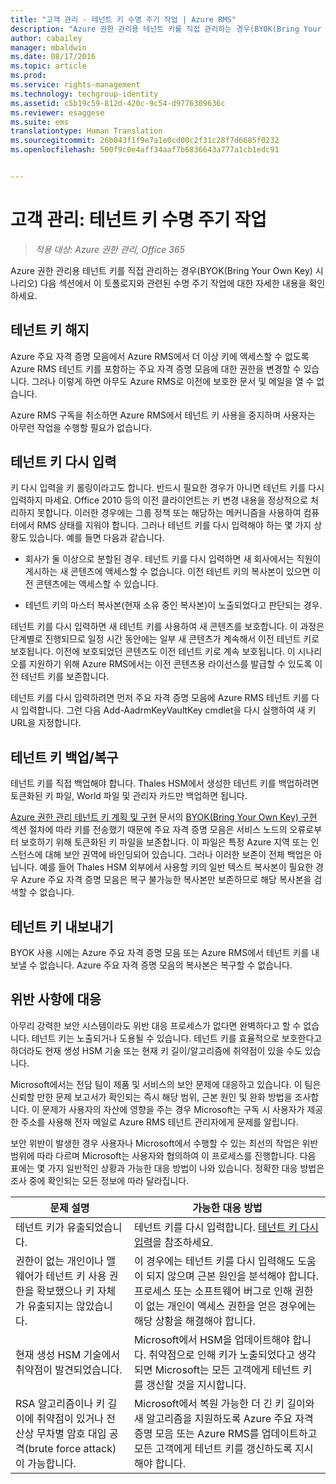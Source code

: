 ```yaml
---
title: "고객 관리 - 테넌트 키 수명 주기 작업 | Azure RMS"
description: "Azure 권한 관리용 테넌트 키를 직접 관리하는 경우(BYOK(Bring Your Own Key) 시나리오) 다음 섹션에서 이 토폴로지와 관련된 수명 주기 작업에 대한 자세한 내용을 확인하세요."
author: cabailey
manager: mbaldwin
ms.date: 08/17/2016
ms.topic: article
ms.prod: 
ms.service: rights-management
ms.technology: techgroup-identity
ms.assetid: c5b19c59-812d-420c-9c54-d9776309636c
ms.reviewer: esaggese
ms.suite: ems
translationtype: Human Translation
ms.sourcegitcommit: 26b043f1f9e7a1e0cd00c2f31c28f7d6685f0232
ms.openlocfilehash: 500f9c0e4aff34aaf7b6836643a777a1cb1edc91


---
```



# 고객 관리: 테넌트 키 수명 주기 작업

>*적용 대상: Azure 권한 관리, Office 365*

Azure 권한 관리용 테넌트 키를 직접 관리하는 경우(BYOK(Bring Your Own Key) 시나리오) 다음 섹션에서 이 토폴로지와 관련된 수명 주기 작업에 대한 자세한 내용을 확인하세요.

## 테넌트 키 해지
Azure 주요 자격 증명 모음에서 Azure RMS에서 더 이상 키에 액세스할 수 없도록 Azure RMS 테넌트 키를 포함하는 주요 자격 증명 모음에 대한 권한을 변경할 수 있습니다. 그러나 이렇게 하면 아무도 Azure RMS로 이전에 보호한 문서 및 메일을 열 수 없습니다.

Azure RMS 구독을 취소하면 Azure RMS에서 테넌트 키 사용을 중지하며 사용자는 아무런 작업을 수행할 필요가 없습니다.


## 테넌트 키 다시 입력
키 다시 입력을 키 롤링이라고도 합니다. 반드시 필요한 경우가 아니면 테넌트 키를 다시 입력하지 마세요. Office 2010 등의 이전 클라이언트는 키 변경 내용을 정상적으로 처리하지 못합니다. 이러한 경우에는 그룹 정책 또는 해당하는 메커니즘을 사용하여 컴퓨터에서 RMS 상태를 지워야 합니다. 그러나 테넌트 키를 다시 입력해야 하는 몇 가지 상황도 있습니다. 예를 들면 다음과 같습니다.

-   회사가 둘 이상으로 분할된 경우. 테넌트 키를 다시 입력하면 새 회사에서는 직원이 게시하는 새 콘텐츠에 액세스할 수 없습니다. 이전 테넌트 키의 복사본이 있으면 이전 콘텐츠에는 액세스할 수 있습니다.

-   테넌트 키의 마스터 복사본(현재 소유 중인 복사본)이 노출되었다고 판단되는 경우.

테넌트 키를 다시 입력하면 새 테넌트 키를 사용하여 새 콘텐츠를 보호합니다. 이 과정은 단계별로 진행되므로 일정 시간 동안에는 일부 새 콘텐츠가 계속해서 이전 테넌트 키로 보호됩니다. 이전에 보호되었던 콘텐츠도 이전 테넌트 키로 계속 보호됩니다. 이 시나리오를 지원하기 위해 Azure RMS에서는 이전 콘텐츠용 라이선스를 발급할 수 있도록 이전 테넌트 키를 보존합니다.

테넌트 키를 다시 입력하려면 먼저 주요 자격 증명 모음에 Azure RMS 테넌트 키를 다시 입력합니다. 그런 다음 Add-AadrmKeyVaultKey cmdlet을 다시 실행하여 새 키 URL을 지정합니다.

## 테넌트 키 백업/복구
테넌트 키를 직접 백업해야 합니다. Thales HSM에서 생성한 테넌트 키를 백업하려면 토큰화된 키 파일, World 파일 및 관리자 카드만 백업하면 됩니다.

[Azure 권한 관리 테넌트 키 계획 및 구현](../plan-design/plan-implement-tenant-key.md) 문서의 [BYOK(Bring Your Own Key) 구현](../plan-design/plan-implement-tenant-key.md#implementing-your-azure-rights-management-tenant-key) 섹션 절차에 따라 키를 전송했기 때문에 주요 자격 증명 모음은 서비스 노드의 오류로부터 보호하기 위해 토큰화된 키 파일을 보존합니다. 이 파일은 특정 Azure 지역 또는 인스턴스에 대해 보안 권역에 바인딩되어 있습니다. 그러나 이러한 보존이 전체 백업은 아닙니다. 예를 들어 Thales HSM 외부에서 사용할 키의 일반 텍스트 복사본이 필요한 경우 Azure 주요 자격 증명 모음은 복구 불가능한 복사본만 보존하므로 해당 복사본을 검색할 수 없습니다.

## 테넌트 키 내보내기
BYOK 사용 시에는 Azure 주요 자격 증명 모음 또는 Azure RMS에서 테넌트 키를 내보낼 수 없습니다. Azure 주요 자격 증명 모음의 복사본은 복구할 수 없습니다. 

## 위반 사항에 대응
아무리 강력한 보안 시스템이라도 위반 대응 프로세스가 없다면 완벽하다고 할 수 없습니다. 테넌트 키는 노출되거나 도용될 수 있습니다. 테넌트 키를 효율적으로 보호한다고 하더라도 현재 생성 HSM 기술 또는 현재 키 길이/알고리즘에 취약점이 있을 수도 있습니다.

Microsoft에서는 전담 팀이 제품 및 서비스의 보안 문제에 대응하고 있습니다. 이 팀은 신뢰할 만한 문제 보고서가 확인되는 즉시 해당 범위, 근본 원인 및 완화 방법을 조사합니다. 이 문제가 사용자의 자산에 영향을 주는 경우 Microsoft는 구독 시 사용자가 제공한 주소를 사용해 전자 메일로 Azure RMS 테넌트 관리자에게 문제를 알립니다.

보안 위반이 발생한 경우 사용자나 Microsoft에서 수행할 수 있는 최선의 작업은 위반 범위에 따라 다르며 Microsoft는 사용자와 협의하여 이 프로세스를 진행합니다. 다음 표에는 몇 가지 일반적인 상황과 가능한 대응 방법이 나와 있습니다. 정확한 대응 방법은 조사 중에 확인되는 모든 정보에 따라 달라집니다.

|문제 설명|가능한 대응 방법|
|------------------------|-------------------|
|테넌트 키가 유출되었습니다.|테넌트 키를 다시 입력합니다. [테넌트 키 다시 입력](#re-key-your-tenant-key)을 참조하세요.|
|권한이 없는 개인이나 맬웨어가 테넌트 키 사용 권한을 확보했으나 키 자체가 유출되지는 않았습니다.|이 경우에는 테넌트 키를 다시 입력해도 도움이 되지 않으며 근본 원인을 분석해야 합니다. 프로세스 또는 소프트웨어 버그로 인해 권한이 없는 개인이 액세스 권한을 얻은 경우에는 해당 상황을 해결해야 합니다.|
|현재 생성 HSM 기술에서 취약점이 발견되었습니다.|Microsoft에서 HSM을 업데이트해야 합니다. 취약점으로 인해 키가 노출되었다고 생각되면 Microsoft는 모든 고객에게 테넌트 키를 갱신할 것을 지시합니다.|
|RSA 알고리즘이나 키 길이에 취약점이 있거나 전산상 무차별 암호 대입 공격(brute force attack)이 가능합니다.|Microsoft에서 복원 가능한 더 긴 키 길이와 새 알고리즘을 지원하도록 Azure 주요 자격 증명 모음 또는 Azure RMS를 업데이트하고 모든 고객에게 테넌트 키를 갱신하도록 지시해야 합니다.|





<!--HONumber=Aug16_HO4-->


